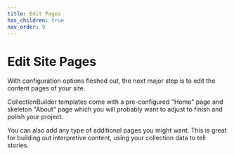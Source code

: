 ```yaml
---
title: Edit Pages
has_children: true
nav_order: 9
---
```


# Edit Site Pages

With configuration options fleshed out, the next major step is to edit the content pages of your site.

CollectionBuilder templates come with a pre-configured "Home" page and skeleton "About" page which you will probably want to adjust to finish and polish your project.

You can also add any type of additional pages you might want. 
This is great for building out interpretive content, using your collection data to tell stories.
